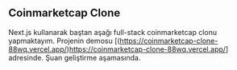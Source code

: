 
## Coinmarketcap Clone
Next.js kullanarak baştan aşağı full-stack coinmarketcap clonu yapmaktayım. Projenin demosu  [(https://coinmarketcap-clone-88wq.vercel.app/)https://coinmarketcap-clone-88wq.vercel.app/] adresinde. Şuan geliştirme aşamasında.
